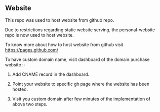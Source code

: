 ## Website 

This repo was used to host website from github repo.

Due to restrictions regarding static website serving, the personal-website repo is now used to host website.

To know more about how to host website from github visit https://pages.github.com/ 



To have custom domain name, visit dashboard of the domain purchase website :-

1. Add CNAME record in the dashboard.

2. Point your website to specific gh page where the website has been hosted.

3. Visit you custom domain after few minutes of the implementation of above two steps.












